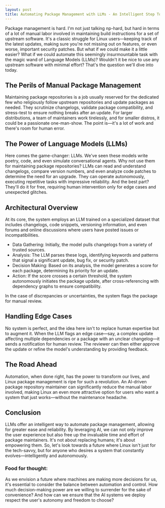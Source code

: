 ```yaml
---
layout: post
title: Automating Package Management with LLMs - An Intelligent Step Towards Hassle-Free Linux
---
```

Package management is hard. I'm not just talking np-hard, but hard in terms of a lot of manual labor involved in maintaining build instructions for a set of upstream software. It's a classic struggle for Linux users—keeping track of the latest updates, making sure you're not missing out on features, or even worse, important security patches. But what if we could make it a little easier? What if we could automate this seemingly insurmountable task with the magic wand of Language Models (LLMs)? Wouldn't it be nice to use any upstream software with minimal effort? That's the question we'll dive into today.

## The Perils of Manual Package Management

Maintaining package repositories is a job usually reserved for the dedicated few who religiously follow upstream repositories and update packages as needed. They scrutinize changelogs, validate package compatibility, and stress-test to ensure nothing breaks after an update. For larger distributions, a team of maintainers work tirelessly, and for smaller distros, it could be a passionate one-man-show. The point is—it's a lot of work and there's room for human error.

## The Power of Language Models (LLMs)

Here comes the game-changer: LLMs. We've seen these models write poetry, code, and even simulate conversational agents. Why not use them for maintaining package repositories? LLMs can read and understand changelogs, compare version numbers, and even analyze code patches to determine the need for an upgrade. They can operate autonomously, executing repetitive tasks with impressive reliability. And the best part? They'll do it for free, requiring human intervention only for edge cases and unexpected glitches.

## Architectural Overview

At its core, the system employs an LLM trained on a specialized dataset that includes changelogs, code snippets, versioning information, and even forums and online discussions where users have posted issues or incompatibilities.

* Data Gathering: Initially, the model pulls changelogs from a variety of trusted sources.
* Analysis: The LLM parses these logs, identifying keywords and patterns that signal a significant update, bug fix, or security patch.
* Decision Making: Based on its analysis, the model generates a score for each package, determining its priority for an update.
* Action: If the score crosses a certain threshold, the system autonomously initiates the package update, after cross-referencing with dependency graphs to ensure compatibility.

In the case of discrepancies or uncertainties, the system flags the package for manual review.

## Handling Edge Cases

No system is perfect, and the idea here isn't to replace human expertise but to augment it. When the LLM flags an edge case—say, a complex update affecting multiple dependencies or a package with an unclear changelog—it sends a notification for human review. The reviewer can then either approve the update or refine the model's understanding by providing feedback.

## The Road Ahead

Automation, when done right, has the power to transform our lives, and Linux package management is ripe for such a revolution. An AI-driven package repository maintainer can significantly reduce the manual labor involved, making Linux an even more attractive option for users who want a system that just works—without the maintenance headache.

## Conclusion

LLMs offer an intelligent way to automate package management, allowing for greater ease and reliability. By leveraging AI, we can not only improve the user experience but also free up the invaluable time and effort of package maintainers. It's not about replacing humans; it's about empowering them. So, let's look towards a future where Linux isn't just for the tech-savvy, but for anyone who desires a system that constantly evolves—intelligently and autonomously.

### Food for thought:

As we envision a future where machines are making more decisions for us, it's essential to consider the balance between automation and control. How much decision-making power are we willing to surrender for the sake of convenience? And how can we ensure that the AI systems we deploy respect the user's autonomy and freedom to choose?
